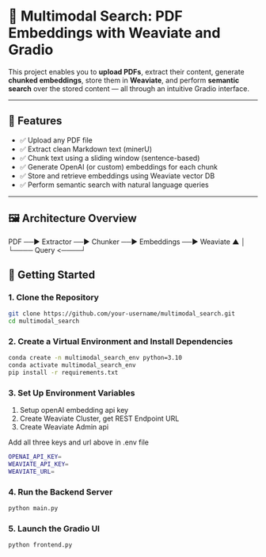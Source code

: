 # 📄 Multimodal Search: PDF Embeddings with Weaviate and Gradio

This project enables you to **upload PDFs**, extract their content, generate **chunked embeddings**, store them in **Weaviate**, and perform **semantic search** over the stored content — all through an intuitive Gradio interface.

---

## 🚀 Features

- ✅ Upload any PDF file
- ✅ Extract clean Markdown text (minerU)
- ✅ Chunk text using a sliding window (sentence-based) 
- ✅ Generate OpenAI (or custom) embeddings for each chunk
- ✅ Store and retrieve embeddings using Weaviate vector DB
- ✅ Perform semantic search with natural language queries

---

## 🖼️ Architecture Overview

PDF ──▶ Extractor ──▶ Chunker ──▶ Embeddings ──▶ Weaviate
▲ │
└──── Query <────┘

## 🚀 Getting Started

### 1. Clone the Repository
```bash
git clone https://github.com/your-username/multimodal_search.git
cd multimodal_search
```

### 2. Create a Virtual Environment and Install Dependencies
```bash
conda create -n multimodal_search_env python=3.10
conda activate multimodal_search_env
pip install -r requirements.txt
```

### 3. Set Up Environment Variables
1) Setup openAI embedding api key
2) Create Weaviate Cluster, get REST Endpoint URL
3) Create Weaviate Admin api 

Add all three keys and url above in .env file
```bash
OPENAI_API_KEY= 
WEAVIATE_API_KEY=
WEAVIATE_URL=
```

### 4. Run the Backend Server
```bash
python main.py
```

### 5. Launch the Gradio UI
```bash
python frontend.py
```